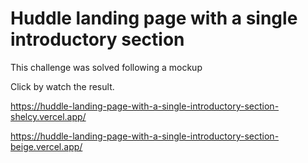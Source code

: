 # Huddle landing page with a single introductory section
This challenge was solved following a mockup

Click by watch the result.

https://huddle-landing-page-with-a-single-introductory-section-shelcy.vercel.app/

https://huddle-landing-page-with-a-single-introductory-section-beige.vercel.app/
